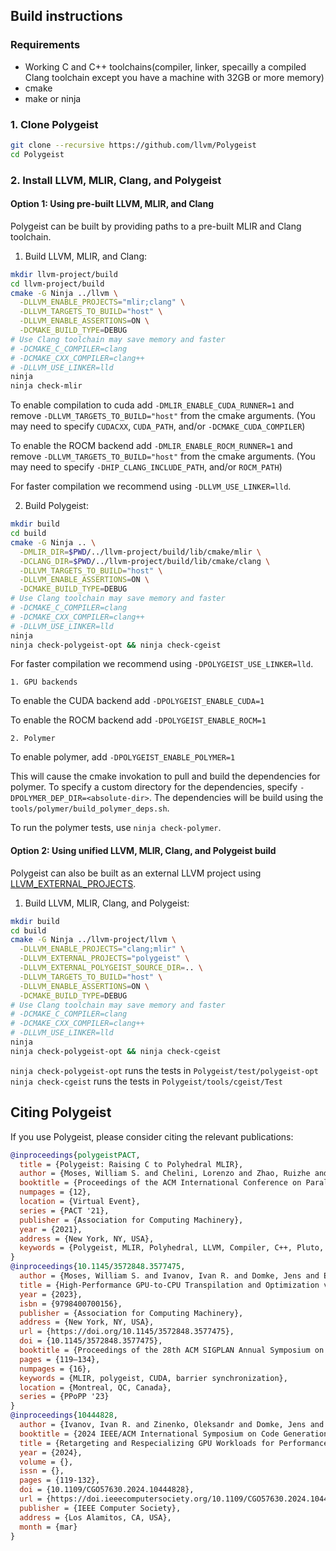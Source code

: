 ## Build instructions

### Requirements 
- Working C and C++ toolchains(compiler, linker, specailly a compiled Clang toolchain except you have a machine with 32GB or more memory)
- cmake
- make or ninja

### 1. Clone Polygeist
```sh
git clone --recursive https://github.com/llvm/Polygeist
cd Polygeist
```

### 2. Install LLVM, MLIR, Clang, and Polygeist

#### Option 1: Using pre-built LLVM, MLIR, and Clang

Polygeist can be built by providing paths to a pre-built MLIR and Clang toolchain.

1. Build LLVM, MLIR, and Clang:
```sh
mkdir llvm-project/build
cd llvm-project/build
cmake -G Ninja ../llvm \
  -DLLVM_ENABLE_PROJECTS="mlir;clang" \
  -DLLVM_TARGETS_TO_BUILD="host" \
  -DLLVM_ENABLE_ASSERTIONS=ON \
  -DCMAKE_BUILD_TYPE=DEBUG
# Use Clang toolchain may save memory and faster
# -DCMAKE_C_COMPILER=clang
# -DCMAKE_CXX_COMPILER=clang++
# -DLLVM_USE_LINKER=lld
ninja
ninja check-mlir
```

To enable compilation to cuda add `-DMLIR_ENABLE_CUDA_RUNNER=1` and remove `-DLLVM_TARGETS_TO_BUILD="host"` from the cmake arguments. (You may need to specify `CUDACXX`, `CUDA_PATH`, and/or `-DCMAKE_CUDA_COMPILER`)

To enable the ROCM backend add `-DMLIR_ENABLE_ROCM_RUNNER=1` and remove `-DLLVM_TARGETS_TO_BUILD="host"` from the cmake arguments. (You may need to specify `-DHIP_CLANG_INCLUDE_PATH`, and/or `ROCM_PATH`)

For faster compilation we recommend using `-DLLVM_USE_LINKER=lld`.

2. Build Polygeist:
```sh
mkdir build
cd build
cmake -G Ninja .. \
  -DMLIR_DIR=$PWD/../llvm-project/build/lib/cmake/mlir \
  -DCLANG_DIR=$PWD/../llvm-project/build/lib/cmake/clang \
  -DLLVM_TARGETS_TO_BUILD="host" \
  -DLLVM_ENABLE_ASSERTIONS=ON \
  -DCMAKE_BUILD_TYPE=DEBUG
# Use Clang toolchain may save memory and faster
# -DCMAKE_C_COMPILER=clang
# -DCMAKE_CXX_COMPILER=clang++
# -DLLVM_USE_LINKER=lld
ninja
ninja check-polygeist-opt && ninja check-cgeist
```

For faster compilation we recommend using `-DPOLYGEIST_USE_LINKER=lld`.

    1. GPU backends

To enable the CUDA backend add `-DPOLYGEIST_ENABLE_CUDA=1`

To enable the ROCM backend add `-DPOLYGEIST_ENABLE_ROCM=1`

    2. Polymer

To enable polymer, add `-DPOLYGEIST_ENABLE_POLYMER=1`

This will cause the cmake invokation to pull and build the dependencies for polymer. To specify a custom directory for the dependencies, specify `-DPOLYMER_DEP_DIR=<absolute-dir>`. The dependencies will be build using the `tools/polymer/build_polymer_deps.sh`.

To run the polymer tests, use `ninja check-polymer`.



#### Option 2: Using unified LLVM, MLIR, Clang, and Polygeist build

Polygeist can also be built as an external LLVM project using [LLVM_EXTERNAL_PROJECTS](https://llvm.org/docs/CMake.html#llvm-related-variables).

1. Build LLVM, MLIR, Clang, and Polygeist:
```sh
mkdir build
cd build
cmake -G Ninja ../llvm-project/llvm \
  -DLLVM_ENABLE_PROJECTS="clang;mlir" \
  -DLLVM_EXTERNAL_PROJECTS="polygeist" \
  -DLLVM_EXTERNAL_POLYGEIST_SOURCE_DIR=.. \
  -DLLVM_TARGETS_TO_BUILD="host" \
  -DLLVM_ENABLE_ASSERTIONS=ON \
  -DCMAKE_BUILD_TYPE=DEBUG
# Use Clang toolchain may save memory and faster
# -DCMAKE_C_COMPILER=clang
# -DCMAKE_CXX_COMPILER=clang++
# -DLLVM_USE_LINKER=lld
ninja
ninja check-polygeist-opt && ninja check-cgeist
```

`ninja check-polygeist-opt` runs the tests in `Polygeist/test/polygeist-opt`
`ninja check-cgeist` runs the tests in `Polygeist/tools/cgeist/Test`

## Citing Polygeist

If you use Polygeist, please consider citing the relevant publications:

``` bibtex
@inproceedings{polygeistPACT,
  title = {Polygeist: Raising C to Polyhedral MLIR},
  author = {Moses, William S. and Chelini, Lorenzo and Zhao, Ruizhe and Zinenko, Oleksandr},
  booktitle = {Proceedings of the ACM International Conference on Parallel Architectures and Compilation Techniques},
  numpages = {12},
  location = {Virtual Event},
  series = {PACT '21},
  publisher = {Association for Computing Machinery},
  year = {2021},
  address = {New York, NY, USA},
  keywords = {Polygeist, MLIR, Polyhedral, LLVM, Compiler, C++, Pluto, Polly, OpenScop, Parallel, OpenMP, Affine, Raising, Transformation, Splitting, Automatic-Parallelization, Reduction, Polybench},
}
@inproceedings{10.1145/3572848.3577475,
  author = {Moses, William S. and Ivanov, Ivan R. and Domke, Jens and Endo, Toshio and Doerfert, Johannes and Zinenko, Oleksandr},
  title = {High-Performance GPU-to-CPU Transpilation and Optimization via High-Level Parallel Constructs},
  year = {2023},
  isbn = {9798400700156},
  publisher = {Association for Computing Machinery},
  address = {New York, NY, USA},
  url = {https://doi.org/10.1145/3572848.3577475},
  doi = {10.1145/3572848.3577475},
  booktitle = {Proceedings of the 28th ACM SIGPLAN Annual Symposium on Principles and Practice of Parallel Programming},
  pages = {119–134},
  numpages = {16},
  keywords = {MLIR, polygeist, CUDA, barrier synchronization},
  location = {Montreal, QC, Canada},
  series = {PPoPP '23}
}
@inproceedings{10444828,
  author = {Ivanov, Ivan R. and Zinenko, Oleksandr and Domke, Jens and Endo, Toshio and Moses, William S.},
  booktitle = {2024 IEEE/ACM International Symposium on Code Generation and Optimization (CGO)},
  title = {Retargeting and Respecializing GPU Workloads for Performance Portability},
  year = {2024},
  volume = {},
  issn = {},
  pages = {119-132},
  doi = {10.1109/CGO57630.2024.10444828},
  url = {https://doi.ieeecomputersociety.org/10.1109/CGO57630.2024.10444828},
  publisher = {IEEE Computer Society},
  address = {Los Alamitos, CA, USA},
  month = {mar}
}
```
